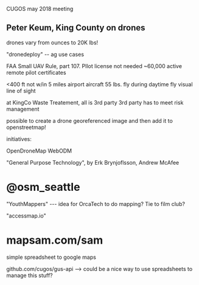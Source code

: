 CUGOS may 2018 meeting

## Peter Keum, King County on drones

drones vary from ounces to 20K lbs!

"dronedeploy" -- ag use cases

FAA Small UAV Rule, part 107. PIlot license not needed
~60,000 active remote pilot certificates

<400 ft
not w/in 5 miles airport
aircraft 55 lbs.
fly during daytime
fly visual line of sight

at KingCo Waste Treatement, all is 3rd party
3rd party has to meet risk management

possible to create a drone georeferenced image and then add it to openstreetmap!

initiatives:

OpenDroneMap
WebODM

"General Purpose Technology", by Erk Brynjoflsson, Andrew McAfee

# @osm_seattle

"YouthMappers" --- idea for OrcaTech to do mapping? Tie to film club?

"accessmap.io"

# mapsam.com/sam

simple spreadsheet to google maps

github.com/cugos/gus-api  --> could be a nice way to use spreadsheets to manage
                              this stuff?

